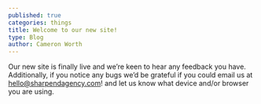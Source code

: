 ```yaml
---
published: true
categories: things
title: Welcome to our new site!
type: Blog
author: Cameron Worth
---
```

Our new site is finally live and we’re keen to hear any feedback you have. Additionally, if you notice any bugs we’d be grateful if you could email us at <a href="mailto:hello@sharpendagency.com" target="_blank" title="Email us!">hello@sharpendagency.com!</a> and let us know what device and/or browser you are using.
